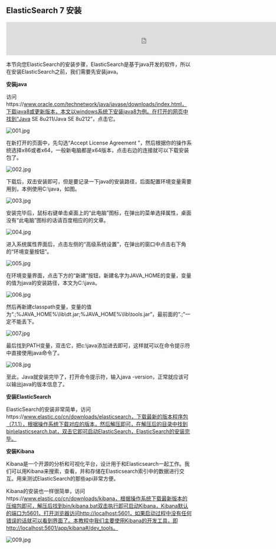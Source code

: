 ## ElasticSearch 7 安装

<iframe id="iframeu4097238_0" name="iframeu4097238_0" src="https://pos.baidu.com/scvm?conwid=760&amp;conhei=90&amp;rdid=4097238&amp;dc=3&amp;di=u4097238&amp;s1=2493513524&amp;s2=4043973454&amp;dri=0&amp;dis=0&amp;dai=2&amp;ps=230x654&amp;enu=encoding&amp;exps=110261,110252,110011&amp;ant=0&amp;aa=1&amp;psi=5e06ccb9b4509d09&amp;dcb=___adblockplus_&amp;dtm=HTML_POST&amp;dvi=0.0&amp;dci=-1&amp;dpt=none&amp;tsr=0&amp;tpr=1634357601418&amp;ti=ElasticSearch%207%20%E5%AE%89%E8%A3%85%2C%E5%AD%A6%E4%B9%A0ElasticSearch%207%20%E6%95%99%E7%A8%8B%2CElasticSearch%207%20%E6%9C%80%E6%96%B0%E7%89%88%E6%95%99&amp;ari=2&amp;ver=1012&amp;dbv=2&amp;drs=1&amp;pcs=1864x885&amp;pss=1864x5617&amp;cfv=0&amp;cpl=16&amp;chi=2&amp;cce=true&amp;cec=UTF-8&amp;tlm=1627002759&amp;prot=2&amp;rw=885&amp;ltu=https%3A%2F%2Fwww.kaifaxueyuan.com%2Fserver%2Felasticsearch7%2Felasticsearch-installation.html&amp;ltr=https%3A%2F%2Fwww.kaifaxueyuan.com%2Fserver%2Felasticsearch7%2Felasticsearch-installation.html&amp;ecd=1&amp;uc=1920x1032&amp;pis=-1x-1&amp;sr=1920x1080&amp;tcn=1634357601&amp;qn=c0ab48ad9bbcf2ab&amp;tt=1634357601398.55.56.56" width="760" height="90" scrolling="no" frameborder="0" style="box-sizing: border-box;"></iframe>



 本节向您ElasticSearch的安装步骤，ElasticSearch是基于java开发的软件，所以在安装ElasticSearch之前，我们需要先安装java。

**安装java**

 访问https://www.oracle.com/technetwork/java/javase/downloads/index.html，下载java8或更新版本，本文以windows系统下安装java8为例。在打开的网页中找到“Java SE 8u211/Java SE 8u212”，点击它。

![001.jpg](MarkdownImages/1561015096943611173031.jpg)

 在新打开的页面中，先勾选“Accept License Agreement ”，然后根据你的操作系统选择x86或者x64，一般新电脑都是x64版本，点击右边的连接就可以下载安装包了。

![002.jpg](MarkdownImages/1561015104597222120672.jpg)

 下载后，双击安装即可，但是要记录一下java的安装路径，后面配置环境变量需要用到，本例使用C:\java，如图。

![003.jpg](MarkdownImages/1561015112157320181305.jpg)

 安装完毕后，鼠标右键单击桌面上的“此电脑”图标，在弹出的菜单选择属性，桌面没有“此电脑”图标的话请百度相应的的文章。

![004.jpg](MarkdownImages/1561015121467893295871.jpg)

 进入系统属性界面后，点击左侧的“高级系统设置”，在弹出的窗口中点击右下角的“环境变量按钮”。

![005.jpg](MarkdownImages/1561015129591001157548.jpg)

 在环境变量界面，点击下方的“新建”按钮，新建名字为JAVA_HOME的变量，变量的值为java的安装路径，本文为C:\java。

![006.jpg](MarkdownImages/156101513854271895479.jpg)

 然后再新建classpath变量，变量的值为“.;%JAVA_HOME%\lib\dt.jar;%JAVA_HOME%\lib\tools.jar”，最前面的“.;”一定不能丢下。

![007.jpg](MarkdownImages/1561015145446169437757.jpg)

 最后找到PATH变量，双击它，把c:\java添加进去即可，这样就可以在命令提示符中直接使用java命令了。

![008.jpg](MarkdownImages/1561015155246362546189.jpg)

 至此，Java就安装完毕了，打开命令提示符，输入java -version，正常就应该可以输出java的版本信息了。

**安装ElasticSearch**

 ElasticSearch的安装非常简单，访问https://www.elastic.co/cn/downloads/elasticsearch，下载最新的版本程序包（7.1.1），根据操作系统下载对应的版本，然后解压即可，在解压后的目录中找到bin\elasticsearch.bat，双击它即可启动ElasticSearch，ElasticSearch的安装完毕。

**安装Kibana**

 Kibana是一个开源的分析和可视化平台，设计用于和Elasticsearch一起工作。我们可以用Kibana来搜索，查看，并和存储在Elasticsearch索引中的数据进行交互。用来测试ElasticSearch的那些api非常方便。

 Kibana的安装也一样很简单，访问https://www.elastic.co/cn/downloads/kibana，根据操作系统下载最新版本的压缩包即可，解压后找到bin/kibana.bat双击执行即可启动Kibana，Kibana默认的端口为5601，打开浏览器访问http://localhost:5601，如果启动过程中没有任何错误的话就可以看到界面了。本教程中我们主要使用Kibana的开发工具，即http://localhost:5601/app/kibana#/dev_tools。

![009.jpg](MarkdownImages/1561015165714782759997.jpg)